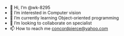 - 👋 Hi, I’m @wk-8295
- 👀 I’m interested in Computer vision
- 🌱 I’m currently learning Object-oriented programming
- 💞️ I’m looking to collaborate on specialist
- 📫 How to reach me concordpierce@yahoo.com

<!---
wk-8295/wk-8295 is a ✨ special ✨ repository because its `README.md` (this file) appears on your GitHub profile.
You can click the Preview link to take a look at your changes.
--->
